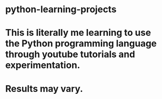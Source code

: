 # python-learning-projects
# This is literally me learning to use the Python programming language through youtube tutorials and experimentation.
# Results may vary.
